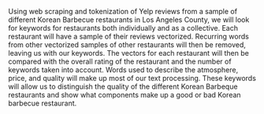 Using web scraping and tokenization of Yelp reviews from a sample of different Korean Barbecue restaurants in Los Angeles County, we will look for keywords for restaurants both individually and as a collective. 
Each restaurant will have a sample of their reviews vectorized. 
Recurring words from other vectorized samples of other restaurants will then be removed, leaving us with our keywords.
The vectors for each restaurant will then be compared with the overall rating of the restaurant and the number of keywords taken into account. 
Words used to describe the atmosphere, price, and quality will make up most of our text processing. 
These keywords will allow us to distinguish the quality of the different Korean Barbeque restaurants and show what components make up a good or bad Korean barbecue restaurant. 
